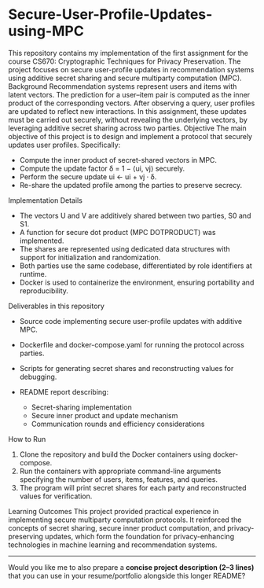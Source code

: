 # Secure-User-Profile-Updates-using-MPC
This repository contains my implementation of the first assignment for the course CS670: Cryptographic Techniques for Privacy Preservation. The project focuses on secure user-profile updates in recommendation systems using additive secret sharing and secure multiparty computation (MPC).
Background
Recommendation systems represent users and items with latent vectors. The prediction for a user–item pair is computed as the inner product of the corresponding vectors. After observing a query, user profiles are updated to reflect new interactions. In this assignment, these updates must be carried out securely, without revealing the underlying vectors, by leveraging additive secret sharing across two parties.
Objective
The main objective of this project is to design and implement a protocol that securely updates user profiles. Specifically:

* Compute the inner product of secret-shared vectors in MPC.
* Compute the update factor δ = 1 − ⟨ui, vj⟩ securely.
* Perform the secure update ui ← ui + vj · δ.
* Re-share the updated profile among the parties to preserve secrecy.

Implementation Details

* The vectors U and V are additively shared between two parties, S0 and S1.
* A function for secure dot product (MPC DOTPRODUCT) was implemented.
* The shares are represented using dedicated data structures with support for initialization and randomization.
* Both parties use the same codebase, differentiated by role identifiers at runtime.
* Docker is used to containerize the environment, ensuring portability and reproducibility.

Deliverables in this repository

* Source code implementing secure user-profile updates with additive MPC.
* Dockerfile and docker-compose.yaml for running the protocol across parties.
* Scripts for generating secret shares and reconstructing values for debugging.
* README report describing:

  * Secret-sharing implementation
  * Secure inner product and update mechanism
  * Communication rounds and efficiency considerations

How to Run

1. Clone the repository and build the Docker containers using docker-compose.
2. Run the containers with appropriate command-line arguments specifying the number of users, items, features, and queries.
3. The program will print secret shares for each party and reconstructed values for verification.

Learning Outcomes
This project provided practical experience in implementing secure multiparty computation protocols. It reinforced the concepts of secret sharing, secure inner product computation, and privacy-preserving updates, which form the foundation for privacy-enhancing technologies in machine learning and recommendation systems.

---

Would you like me to also prepare a **concise project description (2–3 lines)** that you can use in your resume/portfolio alongside this longer README?

